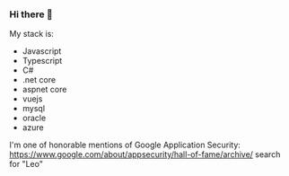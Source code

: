 ### Hi there 👋

My stack is:
- Javascript
- Typescript
- C#
- .net core
- aspnet core
- vuejs
- mysql
- oracle
- azure

I'm one of honorable mentions of Google Application Security:
https://www.google.com/about/appsecurity/hall-of-fame/archive/ search for "Leo"
